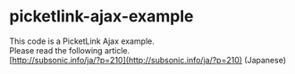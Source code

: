 # picketlink-ajax-example
This code is a PicketLink Ajax example.  
Please read the following article.  
[http://subsonic.info/ja/?p=210](http://subsonic.info/ja/?p=210) (Japanese)
